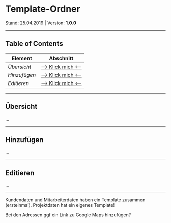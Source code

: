 # Template-Ordner
Stand: 25.04.2019 | Version: **1.0.0**

---

## Table of Contents
Element | Abschnitt
--------|----------
*Übersicht* | [--> Klick mich <--](#view)
*Hinzufügen* | [--> Klick mich <--](#new)
*Editieren* | [--> Klick mich <--](#edit)

---

<a name="view"></a>
## Übersicht
...

---

<a name="new"></a>
## Hinzufügen
...

---

<a name="edit"></a>
## Editieren
...

---

Kundendaten und Mitarbeiterdaten haben ein Template zusammen (ersteinmal).
Projektdaten hat ein eigenes Template!


Bei den Adressen ggf ein Link zu Google Maps hinzufügen?

